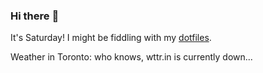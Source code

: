 ### Hi there :wave:

It's Saturday! I might be fiddling with my [dotfiles](https://github.com/bewuethr/dotfiles).

Weather in Toronto: who knows, wttr.in is currently down...
